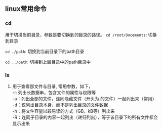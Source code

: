 ## linux常用命令

### cd
用于切换当前目录，参数是要切换到的目录的路径。
`cd /root/Docements`: 切换到目录

`cd ./path`: 切换到当前目录下的path目录

`cd ../path`: 切换到上层目录中的path目录中

### ls
1. 用于查看那文件与目录, 常用参数，如下，  
-l: 列出长数据串，包含文件的属性与权限等  
-a：列出全部的文件，连同隐藏文件（开头为.的文件）一起列出来（常用）  
-d：仅列出目录本身，而不是列出目录的文件数据  
-h：将文件容量以较易读的方式（GB，kB等）列出来  
-R：连同子目录的内容一起列出（递归列出），等于该目录下的所有文件都会显示出来  
